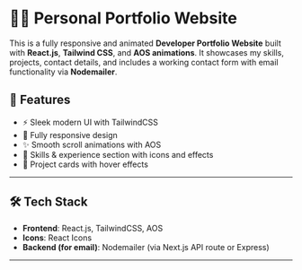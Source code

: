 # 🧑‍💻 Personal Portfolio Website

This is a fully responsive and animated **Developer Portfolio Website** built with **React.js**, **Tailwind CSS**, and **AOS animations**. It showcases my skills, projects, contact details, and includes a working contact form with email functionality via **Nodemailer**.

## 🚀 Features

- ⚡ Sleek modern UI with TailwindCSS
- 📱 Fully responsive design
- ✨ Smooth scroll animations with AOS
- 🧠 Skills & experience section with icons and effects
- 📂 Project cards with hover effects

---

## 🛠️ Tech Stack

- **Frontend**: React.js, TailwindCSS, AOS
- **Icons**: React Icons
- **Backend (for email)**: Nodemailer (via Next.js API route or Express)

---


